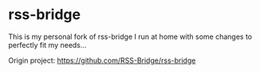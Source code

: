 rss-bridge
============

This is my personal fork of rss-bridge I run at home with some changes to perfectly fit my needs...

Origin project: https://github.com/RSS-Bridge/rss-bridge

